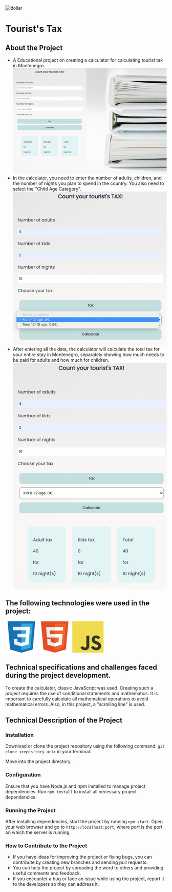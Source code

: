 <img src="https://media.giphy.com/media/l41YoVcd7UhOWIDBK/giphy.gif?cid=ecf05e47js9xanyr2d2kw8jalgam6nqu16trq94ynj0pazb3&ep=v1_gifs_search&rid=giphy.gif&ct=g" width="200" alt="dollar"/>
<h1 text="center">Tourist's Tax</h1>

<h2>About the Project</h2>
<ul>
<div>
    <li>A Educational project on creating a calculator for calculating tourist tax in Montenegro.
    <img src="/screen_shots_tax/Screen Shot 2024-04-08 at 12.30.42 PM.png" alt="calculator">
</div>
<div>
    <li> In the calculator, you need to enter the number of adults, children, and the number of nights you plan to spend in the country. You also need to select the "Child Age Category".</li>
    <img src="/screen_shots_tax/Screen Shot 2024-04-08 at 12.31.19 PM.png" alt="calculator">
</div>
<div>
    <li> After entering all the data, the calculator will calculate the total tax for your entire stay in Montenegro, separately showing how much needs to be paid for adults and how much for children.</li>
    <img src="/screen_shots_tax/Screen Shot 2024-04-08 at 12.31.41 PM.png" alt="calculator">
</div>
</ul>
<h2>The following technologies were used in the project:</h2>
<div >
<img src="/logo_front/css3-original.svg" width="100">
<img src="/logo_front/html5-original.svg" width="100">
<img src="/logo_front/javascript-original.svg" width="100">
</div>
<h2>Technical specifications and challenges faced during the project development.</h2>
<p>

To create the calculator, classic JavaScript was used. Creating such a project requires the use of conditional statements and mathematics. It is important to carefully calculate all mathematical operations to avoid mathematical errors. Also, in this project, a "scrolling line" is used.</p>

<h2>Technical Description of the Project</h2>

<h3>Installation</h3>
     <p>
        Download or clone the project repository using the following command:
        <code>git clone &lt;repository_url&gt;</code> in your terminal.
    </p>
    <p>Move into the project directory.</p>

<h3>Configuration</h3>
    <p>
        Ensure that you have Node.js and npm installed to manage project dependencies.
        Run <code>npm install</code> to install all necessary project dependencies.
    </p>
<h3>Running the Project</h3>
    <p>
        After installing dependencies, start the project by running <code>npm start</code>.
        Open your web browser and go to <code>http://localhost:port</code>, where <em>port</em> is the port on which the server is running.
    </p>

<h3>How to Contribute to the Project</h3>
    <ul>
        <li>If you have ideas for improving the project or fixing bugs, you can contribute by creating new branches and sending pull requests.</li>
        <li>You can help the project by spreading the word to others and providing useful comments and feedback.</li>
        <li>If you encounter a bug or face an issue while using the project, report it to the developers so they can address it.</li>
    </ul>


